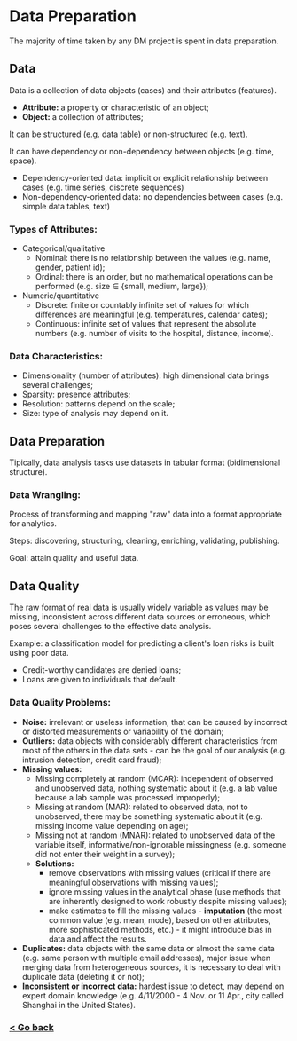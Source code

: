 # Data Preparation
The majority of time taken by any DM project is spent in data preparation.

## Data
Data is a collection of data objects (cases) and their attributes (features).

- **Attribute:** a property or characteristic of an object;
- **Object:** a collection of attributes;

It can be structured (e.g. data table) or non-structured (e.g. text).

It can have dependency or non-dependency between objects (e.g. time, space).
- Dependency-oriented data: implicit or explicit relationship between cases (e.g. time series, discrete sequences)
- Non-dependency-oriented data: no dependencies between cases (e.g. simple data tables, text)

### Types of Attributes:
- Categorical/qualitative
    - Nominal: there is no relationship between the values (e.g. name, gender, patient id);
    - Ordinal: there is an order, but no mathematical operations can be performed (e.g. size $\in$ {small, medium, large});
- Numeric/quantitative
    - Discrete: finite or countably infinite set of values for which differences are meaningful (e.g. temperatures, calendar dates);
    - Continuous: infinite set of values that represent the absolute numbers (e.g. number of visits to the hospital, distance, income).

### Data Characteristics:
- Dimensionality (number of attributes): high dimensional data brings several challenges;
- Sparsity: presence attributes;
- Resolution: patterns depend on the scale;
- Size: type of analysis may depend on it.

## Data Preparation
Tipically, data analysis tasks use datasets in tabular format (bidimensional structure).

### Data Wrangling:
Process of transforming and mapping "raw" data into a format appropriate for analytics.

Steps: discovering, structuring, cleaning, enriching, validating, publishing.

Goal: attain quality and useful data.

## Data Quality
The raw format of real data is usually widely variable as values may be missing, inconsistent across different data sources or erroneous, which poses several challenges to the effective data analysis.

Example: a classification model for predicting a client's loan risks is built using poor data.
- Credit-worthy candidates are denied loans;
- Loans are given to individuals that default.

### Data Quality Problems:
- **Noise:** irrelevant or useless information, that can be caused by incorrect or distorted measurements or variability of the domain;
- **Outliers:** data objects with considerably different characteristics from most of the others in the data sets - can be the goal of our analysis (e.g. intrusion detection, credit card fraud);
- **Missing values:**
    - Missing completely at random (MCAR): independent of observed and unobserved data, nothing systematic about it (e.g. a lab value because a lab sample was processed improperly);
    - Missing at random (MAR): related to observed data, not to unobserved, there may be something systematic about it (e.g. missing income value depending on age);
    - Missing not at random (MNAR): related to unobserved data of the variable itself, informative/non-ignorable missingness (e.g. someone did not enter their weight in a survey);
    - **Solutions:**
        - remove observations with missing values (critical if there are meaningful observations with missing values);
        - ignore missing values in the analytical phase (use methods that are inherently designed to work robustly despite missing values);
        - make estimates to fill the missing values - **imputation** (the most common value (e.g. mean, mode), based on other attributes, more sophisticated methods, etc.) - it might introduce bias in data and affect the results.
- **Duplicates:** data objects with the same data or almost the same data (e.g. same person with multiple email addresses), major issue when merging data from heterogeneous sources, it is necessary to deal with duplicate data (deleting it or not);
- **Inconsistent or incorrect data:** hardest issue to detect, may depend on expert domain knowledge (e.g. 4/11/2000 - 4 Nov. or 11 Apr., city called Shanghai in the United States).

### [< Go back](/README.md)